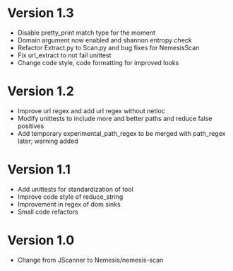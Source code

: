 # Version 1.3
* Disable pretty_print match type for the moment
* Domain argument now enabled and shannon entropy check
* Refactor Extract.py to Scan.py and bug fixes for NemesisScan
* Fix url_extract to not fail unittest
* Change code style, code formatting for improved looks

# Version 1.2
* Improve url regex and add url regex without netloc
* Modify unittests to include more and better paths and reduce false positives
* Add temporary experimental_path_regex to be merged with path_regex later; warning added

# Version 1.1
* Add unittests for standardization of tool
* Improve code style of reduce_string
* Improvement in regex of dom sinks
* Small code refactors 

# Version 1.0
* Change from JScanner to Nemesis/nemesis-scan
